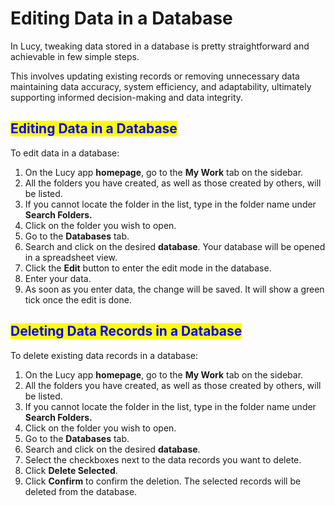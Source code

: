 # Editing Data in a Database

In Lucy, tweaking data stored in a database is pretty straightforward and achievable in few simple steps.

This involves updating existing records or removing unnecessary data maintaining data accuracy, system efficiency, and adaptability, ultimately supporting informed decision-making and data integrity.

## <mark style="color:blue;">Editing Data in a Database</mark>

To edit data in a database:

1. On the Lucy app **homepage**, go to the **My Work** tab on the sidebar.
2. All the folders you have created, as well as those created by others, will be listed.
3. If you cannot locate the folder in the list, type in the folder name under **Search Folders.**
4. Click on the folder you wish to open.
5. Go to the **Databases** tab.
6. Search and click on the desired **database**. Your database will be opened in a spreadsheet view.
7. Click the **Edit** button to enter the edit mode in the database.
8. Enter your data.
9. As soon as you enter data, the change will be saved. It will show a green tick once the edit is done.

## <mark style="color:blue;">Deleting Data Records in a Database</mark>

To delete existing data records in a database:

1. On the Lucy app **homepage**, go to the **My Work** tab on the sidebar.
2. All the folders you have created, as well as those created by others, will be listed.
3. If you cannot locate the folder in the list, type in the folder name under **Search Folders.**
4. Click on the folder you wish to open.
5. Go to the **Databases** tab.
6. Search and click on the desired **database**.
7. Select the checkboxes next to the data records you want to delete.
8. Click **Delete Selected**.
9. Click **Confirm** to confirm the deletion. The selected records will be deleted from the database.
